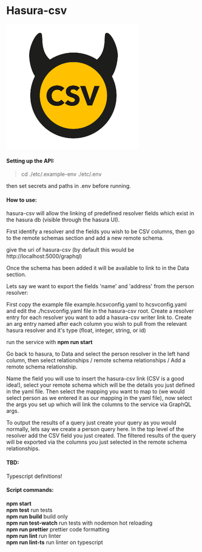 # Hasura-csv
![Screenshot](screenshot.png)

#### Setting up the API:

>cd ./etc/.example-env ./etc/.env   

then set secrets and paths in .env before running.   

#### How to use:
hasura-csv will allow the linking of predefined resolver fields which exist in the hasura db (visible through the hasura UI).

First identify a resolver and the fields you wish to be CSV columns, then go to the remote schemas section and add a new remote schema.

give the uri of hasura-csv (by default this would be http://localhost:5000/graphql)

Once the schema has been added it will be available to link to in the Data section.

Lets say we want to export the fields 'name' and 'address' from the person resolver:

First copy the example file example.hcsvconfig.yaml to hcsvconfig.yaml and edit the ./hcsvconfig.yaml file in the hasura-csv root. Create a resolver entry for each resolver you want to add a hasura-csv writer link to. Create an arg entry named after each column you wish to pull from the relevant hasura resolver and it's type (float, integer, string, or id)

run the service with **npm run start**

Go back to hasura, to Data and select the person resolver in the left hand column, then select relationships / remote schema relationships / Add a remote schema relationship. 

Name the field you will use to insert the hasura-csv link (CSV is a good idea!), select your remote schema which will be the details you just defined in the yaml file. Then select the mapping you want to map to (we would select person as we entered it as our mapping in the yaml file), now select the args you set up which will link the columns to the service via GraphQL args.

To output the results of a query just create your query as you would normally, lets say we create a person query here. In the top level of the resolver add the CSV field you just created. The filtered results of the query will be exported via the columns you just selected in the remote schema relationships.

#### TBD:
Typescript definitions!

#### Script commands:

**npm start**   
**npm test** run tests   
**npm run build** build only   
**npm run test-watch** run tests with nodemon hot reloading   
**npm run prettier** prettier code formatting   
**npm run lint** run linter   
**npm run lint-ts** run linter on typescript   
